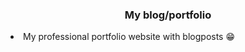 <h3 align="center"> My blog/portfolio </h3>
<li> My professional portfolio website with blogposts 😁</li>
